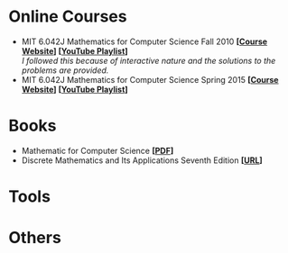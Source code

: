 # Online Courses

- MIT 6.042J Mathematics for Computer Science Fall 2010 **[[Course Website](https://ocw.mit.edu/courses/electrical-engineering-and-computer-science/6-042j-mathematics-for-computer-science-fall-2010/)] [[YouTube Playlist](https://www.youtube.com/playlist?list=PLB7540DEDD482705B)]** <br/>
  *I followed this because of interactive nature and the solutions to the problems are provided.*
- MIT 6.042J Mathematics for Computer Science Spring 2015 **[[Course Website](https://ocw.mit.edu/courses/electrical-engineering-and-computer-science/6-042j-mathematics-for-computer-science-spring-2015/)] [[YouTube Playlist](https://www.youtube.com/playlist?list=PLUl4u3cNGP60UlabZBeeqOuoLuj_KNphQ)]**

# Books

- Mathematic for Computer Science **[[PDF](https://ocw.mit.edu/courses/electrical-engineering-and-computer-science/6-042j-mathematics-for-computer-science-fall-2010/readings/MIT6_042JF10_notes.pdf)]**
- Discrete Mathematics and Its Applications Seventh Edition **[[URL](https://www.amazon.com/Discrete-Mathematics-Its-Applications-Seventh/dp/0073383090)]** 

# Tools



# Others

